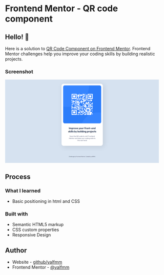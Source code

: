 # Frontend Mentor - QR code component

## Hello! 👋

Here is a solution to [QR Code Component on Frontend Mentor](https://www.frontendmentor.io/challenges/qr-code-component-iux_sIO_H). Frontend Mentor challenges help you improve your coding skills by building realistic projects. 

### Screenshot

![](./design/thumb-qr.png)

## Process

### What I learned

- Basic positioning in html and CSS

### Built with

- Semantic HTML5 markup
- CSS custom properties
- Responsive Design

## Author

- Website - [github/yalfmm](https://github.com/yalfmm)
- Frontend Mentor - [@yalfmm](https://www.frontendmentor.io/profile/yalfmm)